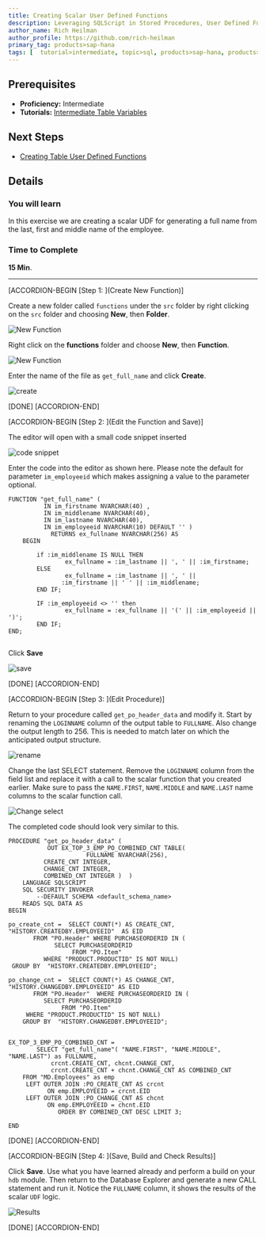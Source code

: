```yaml
---
title: Creating Scalar User Defined Functions
description: Leveraging SQLScript in Stored Procedures, User Defined Functions, and User Defined Libraries
author_name: Rich Heilman
author_profile: https://github.com/rich-heilman
primary_tag: products>sap-hana
tags: [  tutorial>intermediate, topic>sql, products>sap-hana, products>sap-hana\,-express-edition   ]
---
```

## Prerequisites  
- **Proficiency:** Intermediate
- **Tutorials:**  [Intermediate Table Variables](https://developers.sap.com/tutorials/xsa-sqlscript-table-var.html)

## Next Steps
- [Creating Table User Defined Functions](https://developers.sap.com/tutorials/xsa-sqlscript-table-user.html)

## Details
### You will learn  
In this exercise we are creating a scalar UDF for generating a full name from the last, first and middle name of the employee.

### Time to Complete
**15 Min**.

---


[ACCORDION-BEGIN [Step 1: ](Create New Function)]

Create a new folder called `functions` under the `src` folder by right clicking on the `src` folder and choosing **New**, then **Folder**.

![New Function](0.png)

Right click on the **functions** folder and choose **New**, then **Function**.

![New Function](1.png)

Enter the name of the file as `get_full_name` and click **Create**.

![create](2.png)

[DONE]
[ACCORDION-END]

[ACCORDION-BEGIN [Step 2: ](Edit the Function and Save)]

The editor will open with a small code snippet inserted

![code snippet](3.png)

Enter the code into the editor as shown here.  Please note the default for parameter `im_employeeid` which makes assigning a value to the parameter optional.

```
FUNCTION "get_full_name" (
          IN im_firstname NVARCHAR(40) ,
          IN im_middlename NVARCHAR(40),
          IN im_lastname NVARCHAR(40),
          IN im_employeeid NVARCHAR(10) DEFAULT '' )
			RETURNS ex_fullname NVARCHAR(256) AS
	BEGIN

		if :im_middlename IS NULL THEN
 				ex_fullname = :im_lastname || ', ' || :im_firstname;
		ELSE
 				ex_fullname = :im_lastname || ', ' ||
               :im_firstname || ' ' || :im_middlename;
		END IF;

		IF :im_employeeid <> '' then
 				ex_fullname = :ex_fullname || '(' || :im_employeeid || ')';
		END IF;
END;

```

Click **Save**

![save](6.png)


[DONE]
[ACCORDION-END]

[ACCORDION-BEGIN [Step 3: ](Edit Procedure)]

Return to your procedure called `get_po_header_data` and modify it. Start by renaming the `LOGINNAME` column of the output table to `FULLNAME`. Also change the output length to 256. This is needed to match later on which the anticipated output structure.

![rename](7.png)

Change the last SELECT statement.  Remove the `LOGINNAME` column from the field list and replace it with a call to the scalar function that you created earlier.  Make sure to pass the `NAME.FIRST`, `NAME.MIDDLE` and `NAME.LAST` name columns to the scalar function call.

![Change select](8.png)

The completed code should look very similar to this.
```
PROCEDURE "get_po_header_data" (
           OUT EX_TOP_3_EMP_PO_COMBINED_CNT TABLE(
                      FULLNAME NVARCHAR(256),
		  CREATE_CNT INTEGER,
		  CHANGE_CNT INTEGER,
		  COMBINED_CNT INTEGER )  )
 	LANGUAGE SQLSCRIPT
 	SQL SECURITY INVOKER
 		--DEFAULT SCHEMA <default_schema_name>
 	READS SQL DATA AS
BEGIN

po_create_cnt =  SELECT COUNT(*) AS CREATE_CNT, "HISTORY.CREATEDBY.EMPLOYEEID"  AS EID
       FROM "PO.Header" WHERE PURCHASEORDERID IN (
             SELECT PURCHASEORDERID
                  FROM "PO.Item"
          WHERE "PRODUCT.PRODUCTID" IS NOT NULL)
 GROUP BY  "HISTORY.CREATEDBY.EMPLOYEEID";

po_change_cnt =  SELECT COUNT(*) AS CHANGE_CNT, "HISTORY.CHANGEDBY.EMPLOYEEID" AS EID
       FROM "PO.Header"  WHERE PURCHASEORDERID IN (
          SELECT PURCHASEORDERID
               FROM "PO.Item"
     WHERE "PRODUCT.PRODUCTID" IS NOT NULL)
	GROUP BY  "HISTORY.CHANGEDBY.EMPLOYEEID";


EX_TOP_3_EMP_PO_COMBINED_CNT =
        SELECT "get_full_name"( "NAME.FIRST", "NAME.MIDDLE", "NAME.LAST") as FULLNAME,
            crcnt.CREATE_CNT, chcnt.CHANGE_CNT,
            crcnt.CREATE_CNT + chcnt.CHANGE_CNT AS COMBINED_CNT
 	FROM "MD.Employees" as emp
     LEFT OUTER JOIN :PO_CREATE_CNT AS crcnt
           ON emp.EMPLOYEEID = crcnt.EID
     LEFT OUTER JOIN :PO_CHANGE_CNT AS chcnt
           ON emp.EMPLOYEEID = chcnt.EID
              ORDER BY COMBINED_CNT DESC LIMIT 3;

END
```

[DONE]
[ACCORDION-END]

[ACCORDION-BEGIN [Step 4: ](Save, Build and Check Results)]

Click **Save**. Use what you have learned already and perform a build on your `hdb` module. Then return to the Database Explorer and generate a new CALL statement and run it. Notice the `FULLNAME` column, it shows the results of the scalar `UDF` logic.

![Results](13.png)

[DONE]
[ACCORDION-END]
